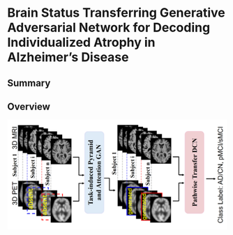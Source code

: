 # Brain Status Transferring Generative Adversarial Network for Decoding Individualized Atrophy in Alzheimer’s Disease

## Summary

## Overview
<p align="center">
  <img src="https://github.com/xiaoxingxingkz/TPA-GAN/blob/main/Figure_in_paper/Fig1.png" width="700">
</p>
